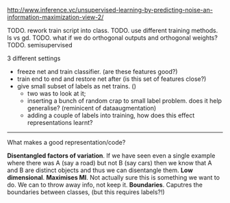 
http://www.inference.vc/unsupervised-learning-by-predicting-noise-an-information-maximization-view-2/


TODO. rework train script into class.
TODO. use different training methods. ls vs gd.
TODO. what if we do orthogonal outputs and orthogonal weights?
TODO. semisupervised


3 different settings
- freeze net and train classifier. (are these features good?)
- train end to end and restore net after (is this set of features close?)
- give small subset of labels as net trains. ()
  - two was to look at it;
  - inserting a bunch of random crap to small label problem. does it help generalise? (reminicent of dataaugmentation)
  - adding a couple of labels into training, how does this effect representations learnt?


***

What makes a good representation/code?

__Disentangled factors of variation__. If we have seen even a single example where
there was A (say a road) but not B (say cars) then we know that A and B are
distinct objects and thus we can disentangle them.
__Low dimensional__.
__Maximises MI__. Not actually sure this is something we want to do. We can to throw away info, not keep it.
__Boundaries__. Caputres the boundaries between classes, (but this requires labels?!)
